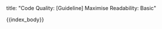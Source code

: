 <frontmatter>
title: "Code Quality: [Guideline] Maximise Readability: Basic"
</frontmatter>

{{index_body}}
